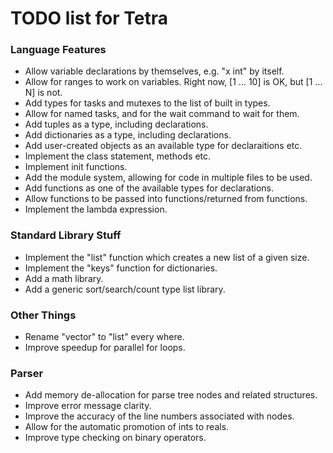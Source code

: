 # TODO list for Tetra


### Language Features
- Allow variable declarations by themselves, e.g. "x int" by itself.
- Allow for ranges to work on variables.  Right now, [1 ... 10] is OK,
but [1 ... N] is not.
- Add types for tasks and mutexes to the list of built in types.
- Allow for named tasks, and for the wait command to wait for them.
- Add tuples as a type, including declarations.
- Add dictionaries as a type, including declarations.
- Add user-created objects as an available type for declaraitions etc.
- Implement the class statement, methods etc.
- Implement init functions.
- Add the module system, allowing for code in multiple files to be used.
- Add functions as one of the available types for declarations.
- Allow functions to be passed into functions/returned from functions.
- Implement the lambda expression.


### Standard Library Stuff
- Implement the "list" function which creates a new list of a given size.
- Implement the "keys" function for dictionaries.
- Add a math library.
- Add a generic sort/search/count type list library.


### Other Things
- Rename "vector" to "list" every where.
- Improve speedup for parallel for loops.


### Parser
- Add memory de-allocation for parse tree nodes and related structures.
- Improve error message clarity.
- Improve the accuracy of the line numbers associated with nodes.
- Allow for the automatic promotion of ints to reals.
- Improve type checking on binary operators.

